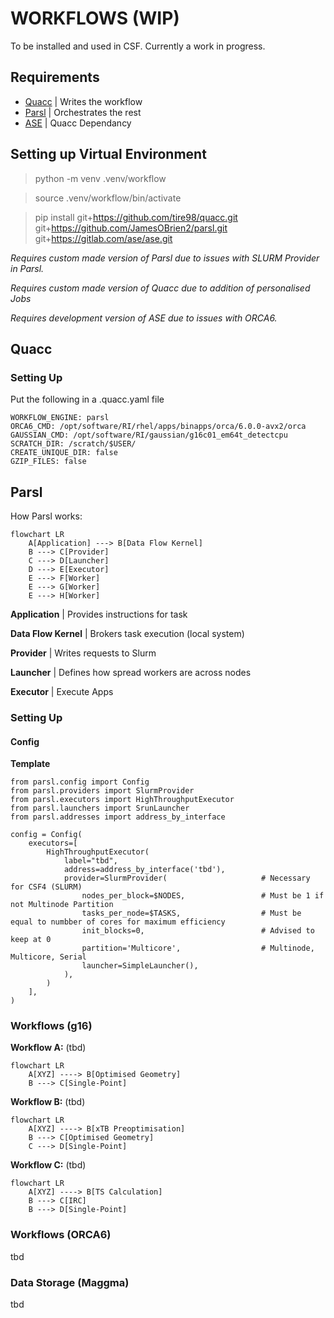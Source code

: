 # WORKFLOWS (WIP)

To be installed and used in CSF. Currently a work in progress.

## Requirements
- [Quacc](https://quantum-accelerators.github.io/quacc/index.html) | Writes the workflow
- [Parsl](https://parsl.readthedocs.io/en/stable/) | Orchestrates the rest
- [ASE](https://wiki.fysik.dtu.dk/ase/) | Quacc Dependancy
<!--- [Covalent](https://docs.covalent.xyz/docs/os_main) | Alternative to Parsl -->
<!--- [Maggma](https://materialsproject.github.io/maggma/) | Database management -->


## Setting up Virtual Environment

> python -m venv .venv/workflow

> source .venv/workflow/bin/activate

> pip install git+https://github.com/tire98/quacc.git git+https://github.com/JamesOBrien2/parsl.git git+https://gitlab.com/ase/ase.git

*Requires custom made version of Parsl due to issues with SLURM Provider in Parsl.*

*Requires custom made version of Quacc due to addition of personalised Jobs*

*Requires development version of ASE due to issues with ORCA6.*

## Quacc
### Setting Up
Put the following in a .quacc.yaml file

```
WORKFLOW_ENGINE: parsl
ORCA6_CMD: /opt/software/RI/rhel/apps/binapps/orca/6.0.0-avx2/orca
GAUSSIAN_CMD: /opt/software/RI/gaussian/g16c01_em64t_detectcpu
SCRATCH_DIR: /scratch/$USER/
CREATE_UNIQUE_DIR: false
GZIP_FILES: false
```

## Parsl
How Parsl works:
```mermaid
flowchart LR
    A[Application] ---> B[Data Flow Kernel]
    B ---> C[Provider]
    C ---> D[Launcher]
    D ---> E[Executor]
    E ---> F[Worker]
    E ---> G[Worker]
    E ---> H[Worker]
```

**Application** | Provides instructions for task

**Data Flow Kernel** | Brokers task execution (local system)

**Provider** | Writes requests to Slurm

**Launcher** | Defines how spread workers are across nodes

**Executor** | Execute Apps

### Setting Up

#### Config

**Template**

```
from parsl.config import Config
from parsl.providers import SlurmProvider
from parsl.executors import HighThroughputExecutor
from parsl.launchers import SrunLauncher
from parsl.addresses import address_by_interface

config = Config(
    executors=[
        HighThroughputExecutor(
            label="tbd",
            address=address_by_interface('tbd'),
            provider=SlurmProvider(                     # Necessary for CSF4 (SLURM)
                nodes_per_block=$NODES,                 # Must be 1 if not Multinode Partition
                tasks_per_node=$TASKS,                  # Must be equal to numbber of cores for maximum efficiency
                init_blocks=0,                          # Advised to keep at 0
                partition='Multicore',                  # Multinode, Multicore, Serial
                launcher=SimpleLauncher(),
            ),
        )
    ],
)
```

### Workflows (g16)

**Workflow A:** (tbd)
```mermaid
flowchart LR
    A[XYZ] ----> B[Optimised Geometry]
    B ---> C[Single-Point]
```

**Workflow B:** (tbd)
```mermaid
flowchart LR
    A[XYZ] ----> B[xTB Preoptimisation]
    B ---> C[Optimised Geometry]
    C ---> D[Single-Point]
```

**Workflow C:** (tbd)
```mermaid
flowchart LR
    A[XYZ] ----> B[TS Calculation]
    B ---> C[IRC]
    B ---> D[Single-Point]
```


### Workflows (ORCA6)
tbd


### Data Storage (Maggma)
tbd
